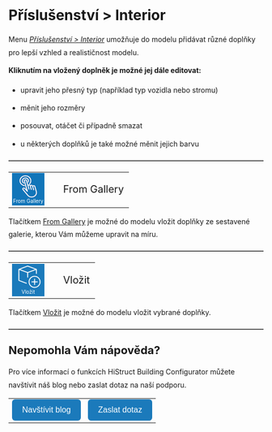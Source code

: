 <!DOCTYPE html>
<html>
<head>
  <meta charset="UTF-8" />
  <title>Příslušenství &gt; Interior</title>
</head>
<style>
    body{ /* Nastavení okrajů a řádkování pro celý dokument */
      line-height: 1.8;
      padding-top: 30px;
      padding-right: 30px;
      padding-bottom: 30px;
      padding-left: 30px;
    }
    h1{ /* Styl hlavního nadpisu */
      font-size: 28px;
      border-bottom: none;
      margin-top: 10px;
      margin-bottom: 0px;
    }
    h2{ /* Styl podnadpisů */
      font-size: 22px;
      border-bottom: none;
      margin-top: 10px;
      margin-bottom: 0px;
    }
    h3{ /* Styl podnadpisů */
      font-size: 18px;
      border-bottom: none;
      margin-top: 10px;
      margin-bottom: 0px;
    }
    p{ /* Styl odstavců */
      border-bottom: none;
      margin-top: 10px;
      margin-bottom: 10px;
    }
    hr.main{ /* Hlavní oddělovací čára */
      border: none;
      border-top: 2px solid #555; /* čárkovaná čára */
      height: 1px; /* zruší výšku, protože border se použije místo background */
      margin-top: 20px;
      margin-bottom: 20px;
    }
    hr{ /* Běžná oddělovací čára */
      all: unset; /* zruší úplně veškeré defaultní styly */
      display: block;
      width: 100%;
      border-top: 2px dashed #555;
      margin: 20px 0;
    }
    .btn { /* Styl tlačítek */
      margin-top: 0px;
      padding: 12px 20px;
      background-color: rgb(27,122,187);
      color: white;
      border: none;
      border-radius: 6px;
      cursor: pointer;
      font-size: 16px;
    }
    .btn:hover { /* Styl tlačítek při najetí myší */
      background-color: rgb(20,90,140);
    }
</style>

<body>

<h1>Příslušenství &gt; Interior</h1>

<p>Menu <u><i>Příslušenství &gt; Interior</i></u> umožňuje do modelu přidávat různé doplňky pro lepší vzhled a realističnost modelu.</p>

<p><b>Kliknutím na vložený doplněk je možné jej dále editovat:</b></p>
<ul>
  <li><p>upravit jeho přesný typ (například typ vozidla nebo stromu)</p></li>
  <li><p>měnit jeho rozměry</p></li>
  <li><p>posouvat, otáčet či případně smazat</p></li>
  <li><p>u některých doplňků je také možné měnit jejich barvu</p></li>
</ul>

<hr class="main"> <!-- Vodorovná čára jako oddělovač sekce -->

<table>
  <tr>
    <td>
      <div style="position: relative; width: 64px; height: 64px;">
        <img src="img/SelectIcon64x64.png" alt="SelectIcon64x64.png" width="64" height="64" />
        <div style="position: absolute; bottom: 0; width: 100%; background: none; color: white; font-size: 10px; text-align: center;">
          From Gallery
        </div>
      </div>
    </td>
    <td style="vertical-align: middle; font-size: 20px; padding-left: 30px;">
      From Gallery
    </td>
  </tr>
</table>

<p>Tlačítkem <u>From Gallery</u> je možné do modelu vložit doplňky ze sestavené galerie, kterou Vám můžeme upravit na míru.</p>

<hr class="main"> <!-- Vodorovná čára jako oddělovač sekce -->

<table>
  <tr>
    <td>
      <div style="position: relative; width: 64px; height: 64px;">
        <img src="img/MainInsert64x64.png" alt="MainInsert64x64.png" width="64" height="64" />
        <div style="position: absolute; bottom: 0; width: 100%; background: none; color: white; font-size: 10px; text-align: center;">
          Vložit
        </div>
      </div>
    </td>
    <td style="vertical-align: middle; font-size: 20px; padding-left: 30px;">
      Vložit
    </td>
  </tr>
</table>

<p>Tlačítkem <u>Vložit</u> je možné do modelu vložit vybrané doplňky.</p>

<hr class="main"> <!-- Vodorovná čára jako oddělovač sekce -->

<h2>Nepomohla Vám nápověda?</h2>
<p>Pro více informací o funkcích HiStruct Building Configurator můžete navštívit náš blog nebo zaslat dotaz na naší podporu.</p>

<table>
  <tr>
    <td>
      <a href="https://docs.histruct.com/cs/" target="_blank" rel="noopener noreferrer">
        <button class="btn">Navštívit blog</button>
      </a>
    </td>
    <td>
      <a href="mailto:support@histruct.com?subject=Dotaz na Support HiStruct">
        <button class="btn">Zaslat dotaz</button>
      </a>
    </td>
  </tr>
</table>

</body>
</html>
